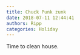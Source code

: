```yaml
---
title: Chuck Punk zunk
date: 2018-07-11 12:44:41
authors: Ripp
categories: Holiday
---
```


 Time to clean house.